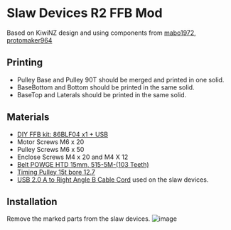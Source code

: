 # Slaw Devices R2 FFB Mod
Based on KiwiNZ design and using components from [mabo1972](https://github.com/mabo1972/FFB-Joystick-Base-Plywood), [protomaker964](https://github.com/protomaker964/Rhino-FFB-Clone-3D_Printed)

## Printing
- Pulley Base and Pulley 90T should be merged and printed in one solid.
- BaseBottom and Bottom should be printed in the same solid.
- BaseTop and Laterals should be  printed in the same solid.

## Materials
- [DIY FFB kit: 86BLF04 x1 + USB ](https://github.com/protomaker964/Rhino-FFB-Clone-3D_Printed)
- Motor Screws M6 x 20
- Pulley Screws M6 x 50
- Enclose Screws M4 x 20 and M4 X 12
- [Belt POWGE HTD 15mm, 515-5M-(103 Teeth)](https://www.aliexpress.us/item/2251832071972914.html?spm=a2g0o.order_list.order_list_main.5.4002194dzbCra7&gatewayAdapt=glo2usa)
- [Timing Pulley 15t bore 12.7](https://www.aliexpress.us/item/3256801644444688.html?spm=a2g0o.order_list.order_list_main.11.4002194dzbCra7&gatewayAdapt=glo2usa)
- [USB 2.0 A to Right Angle B Cable Cord](https://www.amazon.com/dp/B00G2I9W2G?ref=ppx_yo2ov_dt_b_product_details&th=1) used on the slaw devices.
  
## Installation
Remove the marked parts from the slaw devices.
![image](https://github.com/CarlosRodriguezRamirez/SlawDevicesR2FFBMod/assets/7293996/ecee324e-428f-4025-91b8-bbe60ded2ae6)
